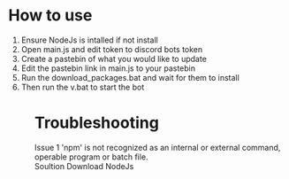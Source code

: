 # How to use

<ol>
  <li>Ensure NodeJs is intalled if not install</li>
  <li>Open main.js and edit token to discord bots token</li>
  <li>Create a pastebin of what you would like to update</li>
  <li>Edit the pastebin link in main.js to your pastebin</li>
  <li>Run the download_packages.bat and wait for them to install</li>
  <li>Then run the v.bat to start the bot</li>
<ol>

# Troubleshooting
Issue 1 'npm' is not recognized as an internal or external command, operable program or batch file.
<br>
Soultion Download NodeJs
